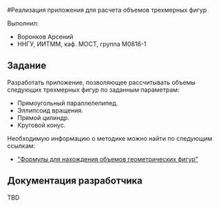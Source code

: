 ﻿#Реализация приложения для расчета объемов трехмерных фигур

Выполнил:

 - Воронков Арсений
 - ННГУ, ИИТММ, каф. МОСТ, группа М0816-1

## Задание

Разработать приложение, позволяющее рассчитывать объемы следующих трехмерных фигур по заданным параметрам:

 - Прямоугольный параллелепипед.
 - Эллипсоид вращения.
 - Прямой цилиндр.
 - Круговой конус.

Необходимую информацию о методике можно найти по следующим ссылкам:

 - ["Формулы для нахождения объемов геометрических фигур"][volumeslink]

## Документация разработчика

TBD

<!-- LINKS -->
 [volumeslink]: http://ru.onlinemschool.com/math/formula/volume/